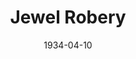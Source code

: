 ---
title: Jewel Robery
date: 1934-04-10
closing_date: 
layout: productions
featured_image: 
image_caption:
image_credit:
playbill:
category:
Theatre: Theatre Jacksonville
cast:
  Accomplice No. 1: Elmo Lehman
  Accomplice No. 2: John Salzer
  Berta: Lydia Hodges
  Count Rehberger: Isaac Peiser
  Customer: E.S. Beauchamp-Nobbs
  Detective: Martin Sack
  Franz: Edward Goodman
  His Friend: Perry Teeple
  Hollander: Sidney Clark
  Inspector: Carl Swisher
  Lenz: Douglas Haygood
  Leopold: Miles Knott
  Marianne: Lady Claire Grover
  Paul: Ralph W. Cooper, Jr.
  Police Officer: James Reynolds
  Teri: Nell Killinger
crew:
  Director: Winston Fowler
  Props: Frances Blackwell
  Stage Carpenter: Clark Overton
  Stage Electrician: Cliffard Lowe
  Stage Manager: Arthur Bunch
understudies:
orchestra:
external_links:
---
